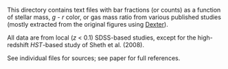 This directory contains text files with bar fractions (or counts) as a
function of stellar mass, *g - r* color, or gas mass ratio from various
published studies (mostly extracted from the original figures using
[Dexter](http://dexter.sourceforge.net)).

All data are from local (*z* < 0.1) SDSS-based studies, except for the high-redshift
*HST*-based study of Sheth et al. (2008).

See individual files for sources; see paper for full references.
